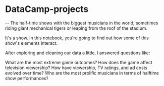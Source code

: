 # DataCamp-projects
-- The half-time shows with the biggest musicians in the world, sometimes riding giant mechanical tigers or leaping from the roof of the stadium. 

It's a show. In this notebook, you're going to find out how some of this show's elements interact. 

After exploring and cleaning our data a little, I answered questions like:

What are the most extreme game outcomes?
How does the game affect television viewership?
How have viewership, TV ratings, and ad costs evolved over time?
Who are the most prolific musicians in terms of halftime show performances?
